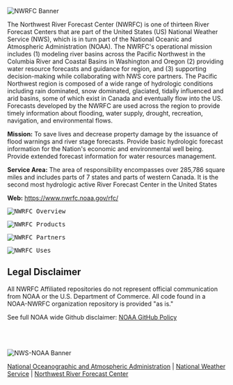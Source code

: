 <img src="https://www.nwrfc.noaa.gov/rfc/data/nwrfc_header5.png" alt="NWRFC Banner">

The Northwest River Forecast Center (NWRFC) is one of thirteen River Forecast Centers that are part of the United States (US) National Weather Service (NWS), which is in turn part of the National Oceanic and Atmospheric Administration (NOAA). The NWRFC's operational mission includes (1) modeling river basins across the Pacific Northwest in the Columbia River and Coastal Basins in Washington and Oregon (2) providing water resource forecasts and guidance for region, and (3) supporting decision-making while collaborating with NWS core partners. The Pacific Northwest region is composed of a wide range of hydrologic conditions including rain dominated, snow dominated, glaciated, tidally influenced and arid basins, some of which exist in Canada and eventually flow into the US. Forecasts developed by the NWRFC are used across the region to provide timely information about flooding, water supply, drought, recreation, navigation, and environmental flows.

**Mission:** To save lives and decrease property damage by the issuance of flood warnings and river stage forecasts. Provide basic hydrologic forecast information for the Nation's economic and environmental well being. Provide extended forecast information for water resources management.

**Service Area:** The area of responsibility encompasses over 285,786 square miles and includes parts of 7 states and parts of western Canada. It is the second most hydrologic active River Forecast Center in the United States

**Web:** https://www.nwrfc.noaa.gov/rfc/

<kbd><img src="https://github.com/user-attachments/assets/74b741b7-7650-44b2-87f4-2bfb5c076253" alt="NWRFC Overview"></kbd>

<kbd><img src="https://github.com/user-attachments/assets/7dc24925-d730-42b0-8db1-377f9abf6ff4" alt="NWRFC Products"></kbd>

<kbd><img src="https://github.com/user-attachments/assets/b54ccc86-2f56-490a-b004-4d7a6d2dfc14" alt="NWRFC Partners"></kbd>

<kbd><img src="https://github.com/user-attachments/assets/a23a7839-499e-4fde-a2c7-023bb5b2f883" alt="NWRFC Uses"></kbd>

## Legal Disclaimer

All NWRFC Affiliated repositories do not represent official communication from NOAA or the U.S. Department of Commerce. All code found in a NOAA-NWRFC organization repository is provided "as is."

See full NOAA wide Github disclaimer:  [NOAA GitHub Policy](https://github.com/NOAAGov/Information)

 \
 \
 \
<img src="https://www.weather.gov/bundles/templating/images/header/header.png" alt="NWS-NOAA Banner">

[National Oceanographic and Atmospheric Administration](https://www.noaa.gov) | [National Weather Service](https://www.weather.gov/) | [Northwest River Forecast Center](https://www.nwrfc.noaa.gov/rfc/)
